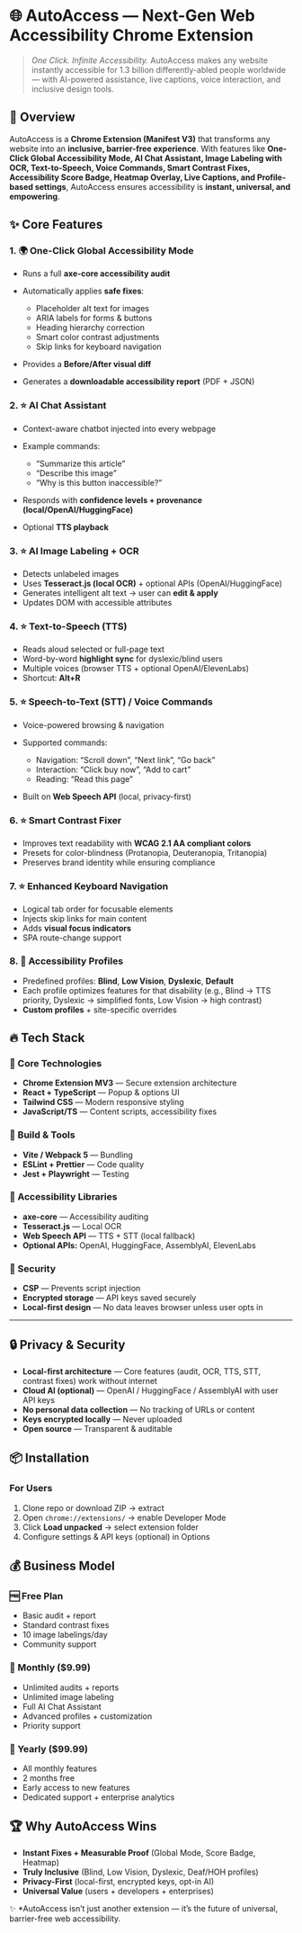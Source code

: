 

# 🌐 AutoAccess — Next-Gen Web Accessibility Chrome Extension

> *One Click. Infinite Accessibility.*
> AutoAccess makes any website instantly accessible for 1.3 billion differently-abled people worldwide — with AI-powered assistance, live captions, voice interaction, and inclusive design tools.


## 🚀 Overview

AutoAccess is a **Chrome Extension (Manifest V3)** that transforms any website into an **inclusive, barrier-free experience**.
With features like **One-Click Global Accessibility Mode, AI Chat Assistant, Image Labeling with OCR, Text-to-Speech, Voice Commands, Smart Contrast Fixes, Accessibility Score Badge, Heatmap Overlay, Live Captions, and Profile-based settings**, AutoAccess ensures accessibility is **instant, universal, and empowering**.


## ✨ Core Features

### 1. 🌍 One-Click Global Accessibility Mode

* Runs a full **axe-core accessibility audit**
* Automatically applies **safe fixes**:

  * Placeholder alt text for images
  * ARIA labels for forms & buttons
  * Heading hierarchy correction
  * Smart color contrast adjustments
  * Skip links for keyboard navigation
* Provides a **Before/After visual diff**
* Generates a **downloadable accessibility report** (PDF + JSON)


### 2. ⭐ AI Chat Assistant

* Context-aware chatbot injected into every webpage
* Example commands:

  * “Summarize this article”
  * “Describe this image”
  * “Why is this button inaccessible?”
* Responds with **confidence levels + provenance (local/OpenAI/HuggingFace)**
* Optional **TTS playback**

### 3. ⭐ AI Image Labeling + OCR

* Detects unlabeled images
* Uses **Tesseract.js (local OCR)** + optional APIs (OpenAI/HuggingFace)
* Generates intelligent alt text → user can **edit & apply**
* Updates DOM with accessible attributes

### 4. ⭐ Text-to-Speech (TTS)

* Reads aloud selected or full-page text
* Word-by-word **highlight sync** for dyslexic/blind users
* Multiple voices (browser TTS + optional OpenAI/ElevenLabs)
* Shortcut: **Alt+R**

### 5. ⭐ Speech-to-Text (STT) / Voice Commands

* Voice-powered browsing & navigation
* Supported commands:

  * Navigation: “Scroll down”, “Next link”, “Go back”
  * Interaction: “Click buy now”, “Add to cart”
  * Reading: “Read this page”
* Built on **Web Speech API** (local, privacy-first)

### 6. ⭐ Smart Contrast Fixer

* Improves text readability with **WCAG 2.1 AA compliant colors**
* Presets for color-blindness (Protanopia, Deuteranopia, Tritanopia)
* Preserves brand identity while ensuring compliance

### 7. ⭐ Enhanced Keyboard Navigation

* Logical tab order for focusable elements
* Injects skip links for main content
* Adds **visual focus indicators**
* SPA route-change support


### 8. 👤 Accessibility Profiles

* Predefined profiles: **Blind**, **Low Vision**, **Dyslexic**, **Default**
* Each profile optimizes features for that disability (e.g., Blind → TTS priority, Dyslexic → simplified fonts, Low Vision → high contrast)
* **Custom profiles** + site-specific overrides


## 🔥 Tech Stack

### 🔹 Core Technologies

* **Chrome Extension MV3** — Secure extension architecture
* **React + TypeScript** — Popup & options UI
* **Tailwind CSS** — Modern responsive styling
* **JavaScript/TS** — Content scripts, accessibility fixes

### 🔹 Build & Tools

* **Vite / Webpack 5** — Bundling
* **ESLint + Prettier** — Code quality
* **Jest + Playwright** — Testing

### 🔹 Accessibility Libraries

* **axe-core** — Accessibility auditing
* **Tesseract.js** — Local OCR
* **Web Speech API** — TTS + STT (local fallback)
* **Optional APIs:** OpenAI, HuggingFace, AssemblyAI, ElevenLabs

### 🔹 Security

* **CSP** — Prevents script injection
* **Encrypted storage** — API keys saved securely
* **Local-first design** — No data leaves browser unless user opts in

---

## 🔒 Privacy & Security

* **Local-first architecture** — Core features (audit, OCR, TTS, STT, contrast fixes) work without internet
* **Cloud AI (optional)** — OpenAI / HuggingFace / AssemblyAI with user API keys
* **No personal data collection** — No tracking of URLs or content
* **Keys encrypted locally** — Never uploaded
* **Open source** — Transparent & auditable


## 📦 Installation

### For Users

1. Clone repo or download ZIP → extract
2. Open `chrome://extensions/` → enable Developer Mode
3. Click **Load unpacked** → select extension folder
4. Configure settings & API keys (optional) in Options


## 💰 Business Model

### 🆓 Free Plan

* Basic audit + report
* Standard contrast fixes
* 10 image labelings/day
* Community support

### 💎 Monthly ($9.99)

* Unlimited audits + reports
* Unlimited image labeling
* Full AI Chat Assistant
* Advanced profiles + customization
* Priority support

### 👑 Yearly ($99.99)

* All monthly features
* 2 months free
* Early access to new features
* Dedicated support + enterprise analytics


## 🏆 Why AutoAccess Wins

* **Instant Fixes + Measurable Proof** (Global Mode, Score Badge, Heatmap)
* **Truly Inclusive** (Blind, Low Vision, Dyslexic, Deaf/HOH profiles)
* **Privacy-First** (local-first, encrypted keys, opt-in AI)
* **Universal Value** (users + developers + enterprises)


✨ *AutoAccess isn’t just another extension — it’s the future of universal, barrier-free web accessibility.

